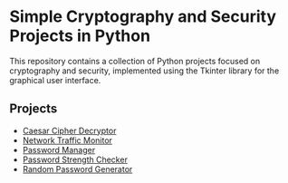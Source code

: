 <!DOCTYPE html>
<html>
<body>
	<h1>Simple Cryptography and Security Projects in Python</h1>
	<p>This repository contains a collection of Python projects focused on cryptography and security, implemented using the Tkinter library for the graphical user interface.</p>
	<h2>Projects</h2>
	<ul>
		<li><a href="https://github.com/LuigiDeFacci/Simple-Cryptography-and-Security-Projects-in-Python/tree/main/Caesar%20Cipher%20Decryptor">Caesar Cipher Decryptor</a></li>
		<li><a href="https://github.com/LuigiDeFacci/Simple-Cryptography-and-Security-Projects-in-Python/tree/main/Network%20Traffic%20Monitor">Network Traffic Monitor</a></li>
		<li><a href="https://github.com/LuigiDeFacci/Simple-Cryptography-and-Security-Projects-in-Python/tree/main/Password%20Manager">Password Manager</a></li>
		<li><a href="https://github.com/LuigiDeFacci/Simple-Cryptography-and-Security-Projects-in-Python/tree/main/Password%20Strength%20Checker">Password Strength Checker</a></li>
		<li><a href="https://github.com/LuigiDeFacci/Simple-Cryptography-and-Security-Projects-in-Python/tree/main/Random%20Password%20Generator">Random Password Generator</a></li>
	</ul>
</body>
</html> 
